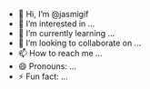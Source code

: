 - 👋 Hi, I’m @jasmigif
- 👀 I’m interested in ...
- 🌱 I’m currently learning ...
- 💞️ I’m looking to collaborate on ...
- 📫 How to reach me ...
- 😄 Pronouns: ...
- ⚡ Fun fact: ...

<!---
jasmigif/jasmigif is a ✨ special ✨ repository because its `README.md` (this file) appears on your GitHub profile.
You can click the Preview link to take a look at your changes.
--->
